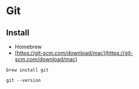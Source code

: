 # Git

## Install

* Homebrew
* [https://git-scm.com/download/mac](https://git-scm.com/download/mac)

```
brew install git
```

```
git --version
```
